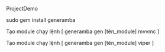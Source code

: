  ProjectDemo

 sudo gem install generamba

 Tạo module chạy lệnh [ generamba gen [tên_module] mvvmc ]
 
 Tạo module chạy lệnh [ generamba gen [tên_module] viper ]
